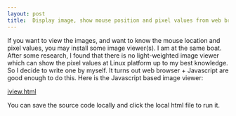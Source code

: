 ```yaml
---
layout: post
title:  Display image, show mouse position and pixel values from web browser 
---
```


If you want to view the images, and want to know the mouse location and pixel values, you may install some image viewer(s). I am at the same boat. After some research, I found that there is no light-weighted image viewer which can show the pixel values at Linux platform up to my best knowledge. So I decide to write one by myself. It turns out web browser + Javascript are good enough to do this. Here is the Javascript based image viewer:

<a href="{{site.baseurl}}{{post.url}}/iview.html">iview.html</a>

You can save the source code locally and click the local html file to run it.


